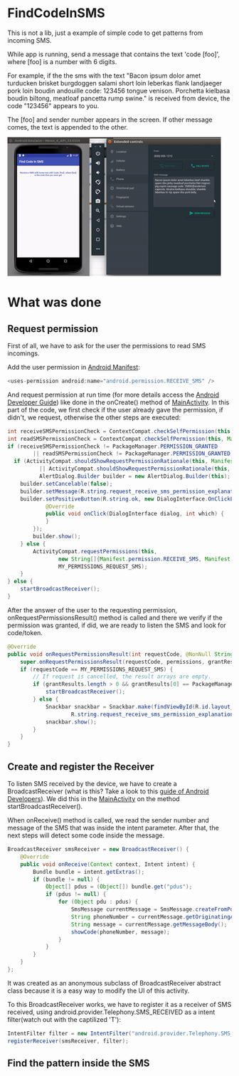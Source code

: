 # FindCodeInSMS

This is not a lib, just a example of simple code to get patterns from incoming SMS.

While app is running, send a message that contains the text 'code [foo]', where [foo] is a number with 6 digits.

For example, if the the sms with the text "Bacon ipsum dolor amet turducken brisket burgdoggen salami short loin leberkas flank landjaeger pork loin boudin andouille code: 123456 tongue venison. Porchetta kielbasa boudin biltong, meatloaf pancetta rump swine." is received from device, the code "123456" appears to you.

The [foo] and sender number appears in the screen. If other message comes, the text is appended to the other.

![alt tag](https://github.com/MadeInLabs/FindCodeInSMS/blob/master/findCodeInSMS.gif)

# What was done

## Request permission

First of all, we have to ask for the user the permissions to read SMS incomings.

Add the user permission in [Android Manifest](app/src/main/AndroidManifest.xml):
```java
<uses-permission android:name="android.permission.RECEIVE_SMS" />
```

And request permission at run time (for more details access the [Android Developer Guide](https://developer.android.com/training/permissions/requesting.html?hl=pt-br)) like done in the onCreate() method of [MainActivity](app/src/main/java/br/com/luisfelipeas5/findcodeinsms/MainActivity.java). In this part of the code, we first check if the user already gave the permission, if didn't, we request, otherwise the other steps are executed:
```java
int receiveSMSPermissionCheck = ContextCompat.checkSelfPermission(this, Manifest.permission.RECEIVE_SMS);
int readSMSPermissionCheck = ContextCompat.checkSelfPermission(this, Manifest.permission.READ_SMS);
if (receiveSMSPermissionCheck != PackageManager.PERMISSION_GRANTED
        || readSMSPermissionCheck != PackageManager.PERMISSION_GRANTED) {
  if (ActivityCompat.shouldShowRequestPermissionRationale(this, Manifest.permission.RECEIVE_SMS)
          || ActivityCompat.shouldShowRequestPermissionRationale(this, Manifest.permission.READ_SMS)) {
          AlertDialog.Builder builder = new AlertDialog.Builder(this);
    builder.setCancelable(false);
    builder.setMessage(R.string.request_receive_sms_permission_explanation);
    builder.setPositiveButton(R.string.ok, new DialogInterface.OnClickListener() {
            @Override
            public void onClick(DialogInterface dialog, int which) {
            }
        });
        builder.show();
    } else {
        ActivityCompat.requestPermissions(this,
                new String[]{Manifest.permission.RECEIVE_SMS, Manifest.permission.READ_SMS},
                MY_PERMISSIONS_REQUEST_SMS);
    }
} else {
    startBroadcastReceiver();
}
```

After the answer of the user to the requesting permission, onRequestPermissionsResult() method is called and there we verify if the permission was granted, if did, we are ready to listen the SMS and look for code/token.

```java
@Override
public void onRequestPermissionsResult(int requestCode, @NonNull String[] permissions, @NonNull int[] grantResults) {
    super.onRequestPermissionsResult(requestCode, permissions, grantResults);
    if (requestCode == MY_PERMISSIONS_REQUEST_SMS) {
        // If request is cancelled, the result arrays are empty.
        if (grantResults.length > 0 && grantResults[0] == PackageManager.PERMISSION_GRANTED) {
            startBroadcastReceiver();
        } else {
            Snackbar snackbar = Snackbar.make(findViewById(R.id.layout_root),
                    R.string.request_receive_sms_permission_explanation, Snackbar.LENGTH_SHORT);
            snackbar.show();
        }
    }
}
```

## Create and register the Receiver

To listen SMS received by the device, we have to create a BroadcastReceiver (what is this? Take a look to this [guide of Android Developers](https://developer.android.com/guide/components/broadcasts.html)). We did this in the [MainActivity](app/src/main/java/br/com/luisfelipeas5/findcodeinsms/MainActivity.java) on the method startBroadcastReceiver().

When onReceive() method is called, we read the sender number and message of the SMS that was inside the intent parameter. After that, the next steps will detect some code inside the message.

```java
BroadcastReceiver smsReceiver = new BroadcastReceiver() {
    @Override
    public void onReceive(Context context, Intent intent) {
        Bundle bundle = intent.getExtras();
        if (bundle != null) {
            Object[] pdus = (Object[]) bundle.get("pdus");
            if (pdus != null) {
                for (Object pdu : pdus) {
                    SmsMessage currentMessage = SmsMessage.createFromPdu((byte[]) pdu);
                    String phoneNumber = currentMessage.getOriginatingAddress();
                    String message = currentMessage.getMessageBody();
                    showCode(phoneNumber, message);
                }
            }
        }
    }
};
```

It was created as an anonymous subclass of BroadcastReceiver abstract class because it is a easy way to modify the UI of this activity.

To this BroadcastReceiver works, we have to register it as a receiver of SMS received, using android.provider.Telephony.SMS_RECEIVED as a intent filter(watch out with the captilized 'T'):
```java
IntentFilter filter = new IntentFilter("android.provider.Telephony.SMS_RECEIVED");
registerReceiver(smsReceiver, filter);
```

## Find the pattern inside the SMS



